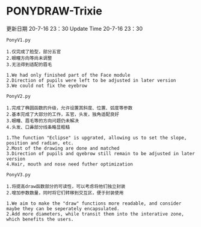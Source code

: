 # PONYDRAW-Trixie
更新日期 20-7-16 23：30
Update Time 20-7-16 23：30

    PonyV1.py
    
    1.仅完成了脸型，部分五官
    2.眼瞳方向等尚未调整
    3.无法得到适配的眉毛
    
    1.We had only finished part of the Face module
    2.Direction of pupils were left to be adjusted in later version
    3.We could not fix the eyebrow
    
    PonyV2.py
    
    1.完成了椭圆函数的升级，允许设置其斜度、位置、弧度等参数
    2.基本完成了大部分的工作，五官，头发，独角适配良好
    3.眼瞳、眉毛等的方向问题仍未解决
    4.头发、口鼻部分线条略显粗糙
    
    1.The function "Eclipse" is upgrated, allowing us to set the slope, position and radian, etc.
    2.Most of the drawing are done and matched
    3.Direction of pupils and qyebrow still remain to be adjusted in later version
    4.Hair, mouth and nose need futher optimization
    
    PonyV3.py
    
    1.将提高draw函数部分的可读性，可以考虑将他们独立封装
    2.增加参数数量，同时将它们转移到交互区，便于封装使用
    
    1.We aim to make the "draw" functions more readable, and consider maybe they can be seperately encapsulated.
    2.Add more diameters, while transit them into the interative zone, which benefits the users.
